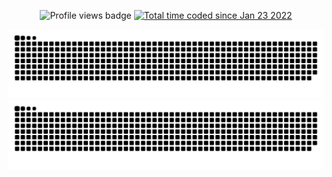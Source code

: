 <p align="center">
    <img src="https://komarev.com/ghpvc/?username=nielsbaggerman&amp;label=profile+visitors&amp;color=ff0000" alt="Profile views badge" 
    </a>
    <a href="https://wakatime.com/@9965fffd-9734-4f9e-ab7a-4a4259fd2430">
        <img src="https://wakatime.com/badge/user/9965fffd-9734-4f9e-ab7a-4a4259fd2430.svg" alt="Total time coded since Jan 23 2022" title="Total time coded since Jan 23 2022" />
    </a>
</p>

<p align="center">
    <img src="https://github.com/nielsbaggerman/nielsbaggerman/blob/output/github-contribution-grid-snake.svg#gh-light-mode-only" alt="GitHub Snake Light">
    <img src="https://github.com/nielsbaggerman/nielsbaggerman/blob/output/github-contribution-grid-snake-dark.svg#gh-dark-mode-only" alt="GitHub Snake Dark">
</p>
